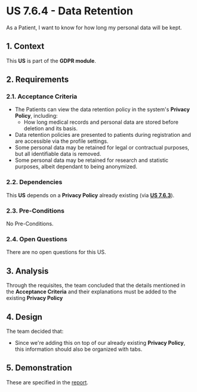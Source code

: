# US 7.6.4 - Data Retention

As a Patient, I want to know for how long my personal data will be kept.

## 1. Context

This **US** is part of the **GDPR module**.

## 2. Requirements

### 2.1. Acceptance Criteria

* The Patients can view the data retention policy in the system's **Privacy Policy**, including:
    * How long medical records and personal data are stored before deletion and its basis.
* Data retention policies are presented to patients during registration and are accessible via the profile settings.
* Some personal data may be retained for legal or contractual purposes, but all identifiable data is removed.
* Some personal data may be retained for research and statistic purposes, albeit dependant to being anonymized.

### 2.2. Dependencies

This **US** depends on a **Privacy Policy** already existing (via [**US 7.6.3**](../7-6-3/readme.md)).

### 2.3. Pre-Conditions

No Pre-Conditions.

### 2.4. Open Questions

There are no open questions for this US.

## 3. Analysis

Through the requisites, the team concluded that the details mentioned in the **Acceptance Criteria** and their explanations must be added to the existing **Privacy Policy**

## 4. Design

The team decided that:
* Since we're adding this on top of our already existing **Privacy Policy**, this information should also be organized with tabs.

## 5. Demonstration

These are specified in the [report](pol_priv.pdf).